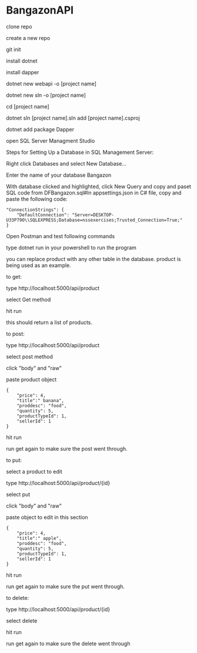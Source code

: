 # BangazonAPI
clone repo

create a new repo

git init

install dotnet

install dapper

dotnet new webapi -o [project name]

dotnet new sln -o [project name]

cd [project name]

dotnet sln [project name].sln add [project name].csproj

dotnet add package Dapper

open SQL Server Managment Studio

Steps for Setting Up a Database in SQL Management Server: 

Right click Databases and select New Database...

Enter the name of your database Bangazon

With database clicked and highlighted, click New Query and copy and paset SQL code from DFBangazon.sql#In appsettings.json in C# file, copy and paste the following code: 
```
"ConnectionStrings": {
    "DefaultConnection": "Server=DESKTOP-U33P79O\\SQLEXPRESS;Database=nssexercises;Trusted_Connection=True;"
}
```

Open Postman and test following commands

type dotnet run in your powershell to run the program

you can replace product with any other table in the database. product is being used as an example.

to get:

type http://localhost:5000/api/product

select Get method

hit run

this should return a list of products.

to post:

type http://localhost:5000/api/product

select post method

click "body" and "raw"

paste product object
```
{
    "price": 4,
    "title":" banana", 
    "proddesc": "food",
    "quantity": 5,
    "productTypeId": 1,
    "sellerId": 1
}
```
hit run

run get again to make sure the post went through.

to put:

select a product to edit

type http://localhost:5000/api/product/{id}

select put

click "body" and "raw"

paste object to edit in this section
```
{
    "price": 4,
    "title":" apple", 
    "proddesc": "food",
    "quantity": 5,
    "productTypeId": 1,
    "sellerId": 1
}
```
hit run

run get again to make sure the put went through.

to delete:

type http://localhost:5000/api/product/{id}

select delete

hit run

run get again to make sure the delete went through

